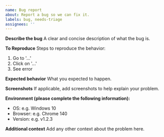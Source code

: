 ```yaml
---
name: Bug report
about: Report a bug so we can fix it.
labels: bug, needs-triage
assignees: ''
---
```


**Describe the bug**
A clear and concise description of what the bug is.

**To Reproduce**
Steps to reproduce the behavior:
1. Go to '...'
2. Click on '...'
3. See error

**Expected behavior**
What you expected to happen.

**Screenshots**
If applicable, add screenshots to help explain your problem.

**Environment (please complete the following information):**
 - OS: e.g. Windows 10
 - Browser: e.g. Chrome 140
 - Version: e.g. v1.2.3

**Additional context**
Add any other context about the problem here.
